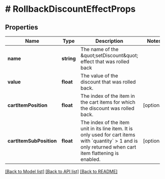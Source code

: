 # # RollbackDiscountEffectProps

## Properties

Name | Type | Description | Notes
------------ | ------------- | ------------- | -------------
**name** | **string** | The name of the \&quot;setDiscount\&quot; effect that was rolled back | 
**value** | **float** | The value of the discount that was rolled back. | 
**cartItemPosition** | **float** | The index of the item in the cart items for which the discount was rolled back. | [optional] 
**cartItemSubPosition** | **float** | The index of the item unit in its line item. It is only used for cart items with &#x60;quantity&#x60; &gt; 1 and is only returned when cart item flattening is enabled. | [optional] 

[[Back to Model list]](../../README.md#documentation-for-models) [[Back to API list]](../../README.md#documentation-for-api-endpoints) [[Back to README]](../../README.md)


